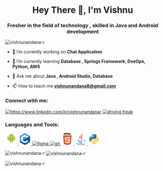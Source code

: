 <h1 align="center">Hey There 👋, I'm Vishnu</h1>
<h3 align="center">Fresher in the field of technology , skilled in Java and Android development</h3>
<!img align="right" alt="Developer" width="400" src="https://miro.medium.com/max/1785/1*IRGHmiGsa16stedQvIaZfw.gif" >


<p align="left"> <img src="https://komarev.com/ghpvc/?username=vishnunandana-r&label=Profile%20views&color=0e75b6&style=flat" alt="vishnunandana-r" /> </p>

- 🔭 I’m currently working on **Chat Application**

- 🌱 I’m currently learning **Database , Springs Framework, DveOps, Python, AWS**

- 💬 Ask me about **Java , Android Studio, Database**

- 📫 How to reach me **vishnunandana8@gmail.com**

<h3 align="left">Connect with me:</h3>
<p align="left">
<a href="https://linkedin.com/in/https://www.linkedin.com/in/vishnunandanar" target="blank"><img align="center" src="https://raw.githubusercontent.com/rahuldkjain/github-profile-readme-generator/master/src/images/icons/Social/linked-in-alt.svg" alt="https://www.linkedin.com/in/vishnunandanar" height="30" width="40" /></a>
<a href="https://instagram.com/driving.freak" target="blank"><img align="center" src="https://raw.githubusercontent.com/rahuldkjain/github-profile-readme-generator/master/src/images/icons/Social/instagram.svg" alt="driving.freak" height="30" width="40" /></a>
</p>

<h3 align="left">Languages and Tools:</h3>
<p align="left"> <a href="https://developer.android.com" target="_blank" rel="noreferrer"> <img src="https://raw.githubusercontent.com/devicons/devicon/master/icons/android/android-original-wordmark.svg" alt="android" width="40" height="40"/> </a> <a href="https://www.cprogramming.com/" target="_blank" rel="noreferrer"> <img src="https://raw.githubusercontent.com/devicons/devicon/master/icons/c/c-original.svg" alt="c" width="40" height="40"/> </a> <a href="https://www.figma.com/" target="_blank" rel="noreferrer"> <img src="https://www.vectorlogo.zone/logos/figma/figma-icon.svg" alt="figma" width="40" height="40"/> </a> <a href="https://git-scm.com/" target="_blank" rel="noreferrer"> <img src="https://www.vectorlogo.zone/logos/git-scm/git-scm-icon.svg" alt="git" width="40" height="40"/> </a> <a href="https://www.w3.org/html/" target="_blank" rel="noreferrer"> <img src="https://raw.githubusercontent.com/devicons/devicon/master/icons/html5/html5-original-wordmark.svg" alt="html5" width="40" height="40"/> </a> <a href="https://www.java.com" target="_blank" rel="noreferrer"> <img src="https://raw.githubusercontent.com/devicons/devicon/master/icons/java/java-original.svg" alt="java" width="40" height="40"/> </a> <a href="https://www.linux.org/" target="_blank" rel="noreferrer"><img src="https://raw.githubusercontent.com/devicons/devicon/master/icons/python/python-original.svg" alt="python" width="40" height="40"/> </a> </p>

<p><img align="left" src="https://github-readme-stats.vercel.app/api/top-langs?username=vishnunandana-r&show_icons=true&locale=en&layout=compact" alt="vishnunandana-r" /></p>

<p>&nbsp;<img align="center" src="https://github-readme-stats.vercel.app/api?username=vishnunandana-r&show_icons=true&locale=en" alt="vishnunandana-r" /></p>

<p><img align="center" src="https://github-readme-streak-stats.herokuapp.com/?user=vishnunandana-r&" alt="vishnunandana-r" /></p>
